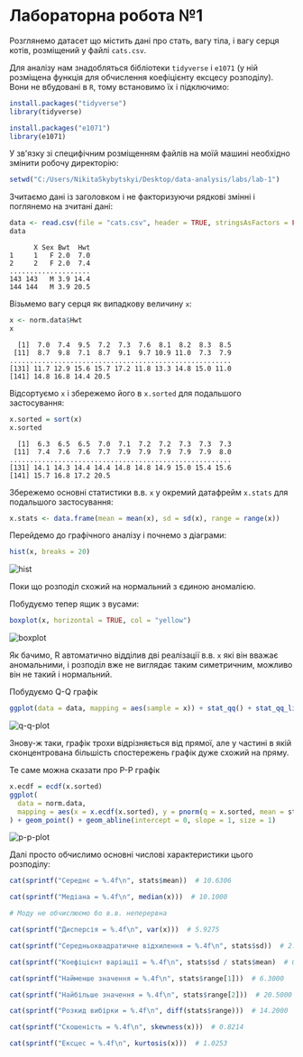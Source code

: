 # Лабораторна робота №1

Розглянемо датасет що містить дані про стать, вагу тіла, і вагу серця котів, розміщений у файлі `cats.csv`.

Для аналізу нам знадобляться бібліотеки `tidyverse` і `e1071` (у ній розміщена функція для обчислення коефіцієнту ексцесу розподілу). Вони не вбудовані в `R`, тому встановимо їх і підключимо:

```R
install.packages("tidyverse")
library(tidyverse)

install.packages("e1071")
library(e1071)
```

У зв'язку зі специфічним розміщенням файлів на моїй машині необхідно змінити робочу директорію:
```R
setwd("C:/Users/NikitaSkybytskyi/Desktop/data-analysis/labs/lab-1")
```

Зчитаємо дані із заголовком і не факторизуючи рядкові змінні і поглянемо на зчитані дані:
```R
data <- read.csv(file = "cats.csv", header = TRUE, stringsAsFactors = FALSE)
data
```
```
      X Sex Bwt  Hwt
1     1   F 2.0  7.0
2     2   F 2.0  7.4
....................
143 143   M 3.9 14.4
144 144   M 3.9 20.5
```

Візьмемо вагу серця як випадкову величину `x`:
```R
x <- norm.data$Hwt
x
```
```
  [1]  7.0  7.4  9.5  7.2  7.3  7.6  8.1  8.2  8.3  8.5
 [11]  8.7  9.8  7.1  8.7  9.1  9.7 10.9 11.0  7.3  7.9
.......................................................
[131] 11.7 12.9 15.6 15.7 17.2 11.8 13.3 14.8 15.0 11.0
[141] 14.8 16.8 14.4 20.5
```

Відсортуємо `x` і збережемо його в `x.sorted` для подальшого застосування:
```R
x.sorted = sort(x)
x.sorted
```
```
  [1]  6.3  6.5  6.5  7.0  7.1  7.2  7.2  7.3  7.3  7.3
 [11]  7.4  7.6  7.6  7.7  7.9  7.9  7.9  7.9  7.9  8.0
.......................................................
[131] 14.1 14.3 14.4 14.4 14.8 14.8 14.9 15.0 15.4 15.6
[141] 15.7 16.8 17.2 20.5
```

Збережемо основні статистики в.в. `x` у окремий датафрейм `x.stats` для подальшого застосування:
```R
x.stats <- data.frame(mean = mean(x), sd = sd(x), range = range(x))
```

Перейдемо до графічного аналізу і почнемо з діаграми:
```R
hist(x, breaks = 20)
```
![hist](https://github.com/Sky-Nik/data-analysis/blob/master/labs/lab-1/hist.png)

Поки що розподіл схожий на нормальний з єдиною аномалією.

Побудуємо тепер ящик з вусами:
```R
boxplot(x, horizontal = TRUE, col = "yellow")
```
![boxplot](https://github.com/Sky-Nik/data-analysis/blob/master/labs/lab-1/boxplot.png)

Як бачимо, R автоматично відділив дві реалізації в.в. `x` які він вважає аномальними, і розподіл вже не виглядає таким симетричним, можливо він не такий і нормальний.

Побудуємо Q-Q графік
```R
ggplot(data = data, mapping = aes(sample = x)) + stat_qq() + stat_qq_line()
```
![q-q-plot](https://github.com/Sky-Nik/data-analysis/blob/master/labs/lab-1/q-q%20plot.png)

Знову-ж таки, графік трохи відрізняється від прямої, але у частині в якій сконцентрована більшість спостережень графік дуже схожий на пряму.

Те саме можна сказати про P-P графік
```R
x.ecdf = ecdf(x.sorted)
ggplot(
  data = norm.data,
  mapping = aes(x = x.ecdf(x.sorted), y = pnorm(q = x.sorted, mean = stats$mean, sd = stats$sd))
) + geom_point() + geom_abline(intercept = 0, slope = 1, size = 1)
```
![p-p-plot](https://github.com/Sky-Nik/data-analysis/blob/master/labs/lab-1/p-p%20plot.png)

Далі просто обчислимо основні числові характеристики цього розподілу:

```R
cat(sprintf("Середнє = %.4f\n", stats$mean))  # 10.6306

cat(sprintf("Медіана = %.4f\n", median(x)))  # 10.1000

# Моду не обчислюємо бо в.в. неперервна

cat(sprintf("Дисперсія = %.4f\n", var(x)))  # 5.9275

cat(sprintf("Середньоквадратичне відхилення = %.4f\n", stats$sd))  # 2.4346

cat(sprintf("Коефіцієнт варіації = %.4f\n", stats$sd / stats$mean)  # 0.2290

cat(sprintf("Найменше значення = %.4f\n", stats$range[1]))  # 6.3000

cat(sprintf("Найбільше значення = %.4f\n", stats$range[2]))  # 20.5000

cat(sprintf("Розкид вибірки = %.4f\n", diff(stats$range)))  # 14.2000

cat(sprintf("Скошеність = %.4f\n", skewness(x)))  # 0.8214

cat(sprintf("Ексцес = %.4f\n", kurtosis(x)))  # 1.0253
```